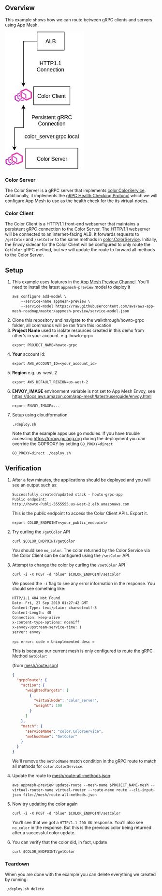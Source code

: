 ## Overview

This example shows how we can route between gRPC clients and servers using App Mesh.

![System Diagram](./howto-grpc.png "System Diagram")

### Color Server

The Color Server is a gRPC server that implements [color.ColorService](./color.proto). Additionally, it implements the [gRPC Health Checking Protocol](https://github.com/grpc/grpc/blob/master/doc/health-checking.md) which we will configure App Mesh to use as the health check for the its virtual-nodes.

### Color Client

The Color Client is a HTTP/1.1 front-end webserver that maintains a persistent gRPC connection to the Color Server. The HTTP/1.1 webserver will be connected to an internet-facing ALB. It forwards requests to `/getColor` and `/setColor` to the same methods in [color.ColorService](./color.proto). Initially, the Envoy sidecar for the Color Client will be configured to only route the `GetColor` gRPC method, but we will update the route to forward all methods to the Color Server.

## Setup

1. This example uses features in the [App Mesh Preview Channel](https://docs.aws.amazon.com/app-mesh/latest/userguide/preview.html). You'll need to install the latest `appmesh-preview` model to deploy it
    ```
    aws configure add-model \
        --service-name appmesh-preview \
        --service-model https://raw.githubusercontent.com/aws/aws-app-mesh-roadmap/master/appmesh-preview/service-model.json
    ```
2. Clone this repository and navigate to the walkthrough/howto-grpc folder, all commands will be ran from this location
3. **Project Name** used to isolate resources created in this demo from other's in your account. e.g. howto-grpc
    ```
    export PROJECT_NAME=howto-grpc
    ```
4. **Your** account id:
    ```
    export AWS_ACCOUNT_ID=<your_account_id>
    ```
5. **Region** e.g. us-west-2
    ```
    export AWS_DEFAULT_REGION=us-west-2
    ```
6. **ENVOY_IMAGE** environment variable is not set to App Mesh Envoy, see https://docs.aws.amazon.com/app-mesh/latest/userguide/envoy.html
    ```
    export ENVOY_IMAGE=...
    ```
7. Setup using cloudformation
    ```
    ./deploy.sh
    ```
   Note that the example apps use go modules. If you have trouble accessing https://proxy.golang.org during the deployment you can override the GOPROXY by setting `GO_PROXY=direct`
   ```
   GO_PROXY=direct ./deploy.sh
   ```

## Verification

1. After a few minutes, the applications should be deployed and you will see an output such as:
    ```
    Successfully created/updated stack - howto-grpc-app
    Public endpoint:
    http://howto-Publi-5555555.us-west-2.elb.amazonaws.com
    ```
   This is the public endpoint to access the Color Client APIs. Export it.
    ```
    export COLOR_ENDPOINT=<your_public_endpoint>
    ```
2. Try curling the `/getColor` API
    ```
    curl $COLOR_ENDPOINT/getColor
    ```
   You should see `no_color`. The color returned by the Color Service via the Color Client can be configured using the `/setColor` API.
3. Attempt to change the color by curling the `/setColor` API
    ```
    curl -i -X POST -d "blue" $COLOR_ENDPOINT/setColor
    ```
   We passed the `-i` flag to see any error information in the response. You should see something like:
    ```
    HTTP/1.1 404 Not Found
    Date: Fri, 27 Sep 2019 01:27:42 GMT
    Content-Type: text/plain; charset=utf-8
    Content-Length: 40
    Connection: keep-alive
    x-content-type-options: nosniff
    x-envoy-upstream-service-time: 1
    server: envoy

    rpc error: code = Unimplemented desc = 
    ```
   This is because our current mesh is only configured to route the gRPC Method `GetColor`:
   
   (from [mesh/route.json](./mesh/route.json))
    ```json
    {
      "grpcRoute": {
        "action": {
          "weightedTargets": [
            {
              "virtualNode": "color_server",
              "weight": 100
            }
          ]
        },
        "match": {
          "serviceName": "color.ColorService",
          "methodName": "GetColor"
        }
      }
    }
    ```
   We'll remove the `methodName` match condition in the gRPC route to match all methods for `color.ColorService`.
4. Update the route to [mesh/route-all-methods.json](./mesh/route-all-methods.json):
    ```
    aws appmesh-preview update-route --mesh-name $PROJECT_NAME-mesh --virtual-router-name virtual-router --route-name route --cli-input-json file://mesh/route-all-methods.json
    ```
5. Now try updating the color again
    ```
    curl -i -X POST -d "blue" $COLOR_ENDPOINT/setColor
    ```
   You'll see that we got a `HTTP/1.1 200 OK` response. You'll also see `no_color` in the response. But this is the previous color being returned after a successful color update.
6. You can verify that the color did, in fact, update
    ```
    curl $COLOR_ENDPOINT/getColor
    ```

### Teardown
When you are done with the example you can delete everything we created by running:
```
./deploy.sh delete
```
